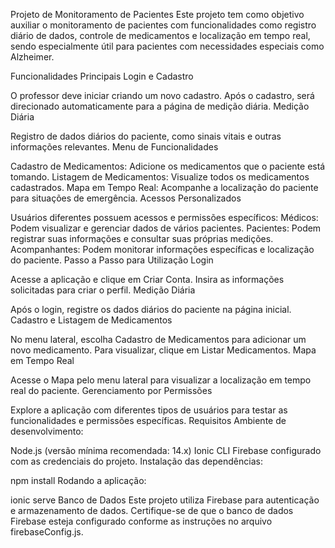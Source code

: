 Projeto de Monitoramento de Pacientes
Este projeto tem como objetivo auxiliar o monitoramento de pacientes com funcionalidades como registro diário de dados, controle de medicamentos e localização em tempo real, sendo especialmente útil para pacientes com necessidades especiais como Alzheimer.

Funcionalidades Principais
Login e Cadastro

O professor deve iniciar criando um novo cadastro.
Após o cadastro, será direcionado automaticamente para a página de medição diária.
Medição Diária

Registro de dados diários do paciente, como sinais vitais e outras informações relevantes.
Menu de Funcionalidades

Cadastro de Medicamentos: Adicione os medicamentos que o paciente está tomando.
Listagem de Medicamentos: Visualize todos os medicamentos cadastrados.
Mapa em Tempo Real: Acompanhe a localização do paciente para situações de emergência.
Acessos Personalizados

Usuários diferentes possuem acessos e permissões específicos:
Médicos: Podem visualizar e gerenciar dados de vários pacientes.
Pacientes: Podem registrar suas informações e consultar suas próprias medições.
Acompanhantes: Podem monitorar informações específicas e localização do paciente.
Passo a Passo para Utilização
Login

Acesse a aplicação e clique em Criar Conta.
Insira as informações solicitadas para criar o perfil.
Medição Diária

Após o login, registre os dados diários do paciente na página inicial.
Cadastro e Listagem de Medicamentos

No menu lateral, escolha Cadastro de Medicamentos para adicionar um novo medicamento.
Para visualizar, clique em Listar Medicamentos.
Mapa em Tempo Real

Acesse o Mapa pelo menu lateral para visualizar a localização em tempo real do paciente.
Gerenciamento por Permissões

Explore a aplicação com diferentes tipos de usuários para testar as funcionalidades e permissões específicas.
Requisitos
Ambiente de desenvolvimento:

Node.js (versão mínima recomendada: 14.x)
Ionic CLI
Firebase configurado com as credenciais do projeto.
Instalação das dependências:

npm install
Rodando a aplicação:

ionic serve
Banco de Dados
Este projeto utiliza Firebase para autenticação e armazenamento de dados.
Certifique-se de que o banco de dados Firebase esteja configurado conforme as instruções no arquivo firebaseConfig.js.
